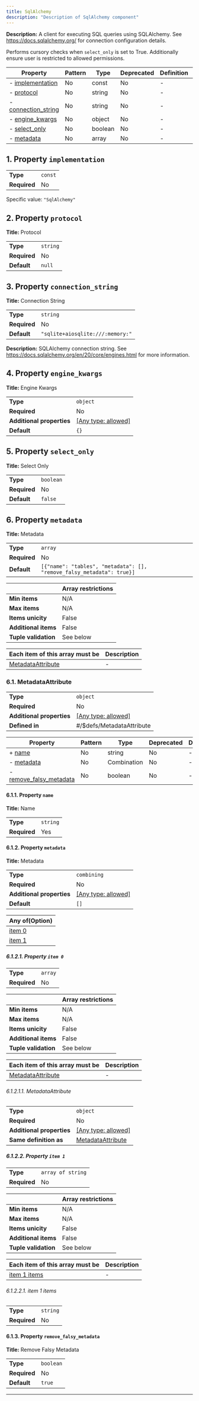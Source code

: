 ```yaml
---
title: SqlAlchemy
description: "Description of SqlAlchemy component"
---
```


**Description:** A client for executing SQL queries using SQLAlchemy.
See https://docs.sqlalchemy.org/ for connection configuration details.

Performs cursory checks when `select_only` is set to True. Additionally ensure user is restricted to allowed permissions.

| Property                                   | Pattern | Type    | Deprecated | Definition | Title/Description |
| ------------------------------------------ | ------- | ------- | ---------- | ---------- | ----------------- |
| - [implementation](#implementation )       | No      | const   | No         | -          | -                 |
| - [protocol](#protocol )                   | No      | string  | No         | -          | Protocol          |
| - [connection_string](#connection_string ) | No      | string  | No         | -          | Connection String |
| - [engine_kwargs](#engine_kwargs )         | No      | object  | No         | -          | Engine Kwargs     |
| - [select_only](#select_only )             | No      | boolean | No         | -          | Select Only       |
| - [metadata](#metadata )                   | No      | array   | No         | -          | Metadata          |

## <a name="implementation"></a>1. Property `implementation`

|              |         |
| ------------ | ------- |
| **Type**     | `const` |
| **Required** | No      |

Specific value: `"SqlAlchemy"`

## <a name="protocol"></a>2. Property `protocol`

**Title:** Protocol

|              |          |
| ------------ | -------- |
| **Type**     | `string` |
| **Required** | No       |
| **Default**  | `null`   |

## <a name="connection_string"></a>3. Property `connection_string`

**Title:** Connection String

|              |                                  |
| ------------ | -------------------------------- |
| **Type**     | `string`                         |
| **Required** | No                               |
| **Default**  | `"sqlite+aiosqlite:///:memory:"` |

**Description:** SQLAlchemy connection string. See https://docs.sqlalchemy.org/en/20/core/engines.html for more information.

## <a name="engine_kwargs"></a>4. Property `engine_kwargs`

**Title:** Engine Kwargs

|                           |                                                                           |
| ------------------------- | ------------------------------------------------------------------------- |
| **Type**                  | `object`                                                                  |
| **Required**              | No                                                                        |
| **Additional properties** | [[Any type: allowed]](# "Additional Properties of any type are allowed.") |
| **Default**               | `{}`                                                                      |

## <a name="select_only"></a>5. Property `select_only`

**Title:** Select Only

|              |           |
| ------------ | --------- |
| **Type**     | `boolean` |
| **Required** | No        |
| **Default**  | `false`   |

## <a name="metadata"></a>6. Property `metadata`

**Title:** Metadata

|              |                                                                       |
| ------------ | --------------------------------------------------------------------- |
| **Type**     | `array`                                                               |
| **Required** | No                                                                    |
| **Default**  | `[{"name": "tables", "metadata": [], "remove_falsy_metadata": true}]` |

|                      | Array restrictions |
| -------------------- | ------------------ |
| **Min items**        | N/A                |
| **Max items**        | N/A                |
| **Items unicity**    | False              |
| **Additional items** | False              |
| **Tuple validation** | See below          |

| Each item of this array must be      | Description |
| ------------------------------------ | ----------- |
| [MetadataAttribute](#metadata_items) | -           |

### <a name="autogenerated_heading_2"></a>6.1. MetadataAttribute

|                           |                                                                           |
| ------------------------- | ------------------------------------------------------------------------- |
| **Type**                  | `object`                                                                  |
| **Required**              | No                                                                        |
| **Additional properties** | [[Any type: allowed]](# "Additional Properties of any type are allowed.") |
| **Defined in**            | #/$defs/MetadataAttribute                                                 |

| Property                                                          | Pattern | Type        | Deprecated | Definition | Title/Description     |
| ----------------------------------------------------------------- | ------- | ----------- | ---------- | ---------- | --------------------- |
| + [name](#metadata_items_name )                                   | No      | string      | No         | -          | Name                  |
| - [metadata](#metadata_items_metadata )                           | No      | Combination | No         | -          | Metadata              |
| - [remove_falsy_metadata](#metadata_items_remove_falsy_metadata ) | No      | boolean     | No         | -          | Remove Falsy Metadata |

#### <a name="metadata_items_name"></a>6.1.1. Property `name`

**Title:** Name

|              |          |
| ------------ | -------- |
| **Type**     | `string` |
| **Required** | Yes      |

#### <a name="metadata_items_metadata"></a>6.1.2. Property `metadata`

**Title:** Metadata

|                           |                                                                           |
| ------------------------- | ------------------------------------------------------------------------- |
| **Type**                  | `combining`                                                               |
| **Required**              | No                                                                        |
| **Additional properties** | [[Any type: allowed]](# "Additional Properties of any type are allowed.") |
| **Default**               | `[]`                                                                      |

| Any of(Option)                              |
| ------------------------------------------- |
| [item 0](#metadata_items_metadata_anyOf_i0) |
| [item 1](#metadata_items_metadata_anyOf_i1) |

##### <a name="metadata_items_metadata_anyOf_i0"></a>6.1.2.1. Property `item 0`

|              |         |
| ------------ | ------- |
| **Type**     | `array` |
| **Required** | No      |

|                      | Array restrictions |
| -------------------- | ------------------ |
| **Min items**        | N/A                |
| **Max items**        | N/A                |
| **Items unicity**    | False              |
| **Additional items** | False              |
| **Tuple validation** | See below          |

| Each item of this array must be                              | Description |
| ------------------------------------------------------------ | ----------- |
| [MetadataAttribute](#metadata_items_metadata_anyOf_i0_items) | -           |

###### <a name="autogenerated_heading_3"></a>6.1.2.1.1. MetadataAttribute

|                           |                                                                           |
| ------------------------- | ------------------------------------------------------------------------- |
| **Type**                  | `object`                                                                  |
| **Required**              | No                                                                        |
| **Additional properties** | [[Any type: allowed]](# "Additional Properties of any type are allowed.") |
| **Same definition as**    | [MetadataAttribute](#metadata_items)                                      |

##### <a name="metadata_items_metadata_anyOf_i1"></a>6.1.2.2. Property `item 1`

|              |                   |
| ------------ | ----------------- |
| **Type**     | `array of string` |
| **Required** | No                |

|                      | Array restrictions |
| -------------------- | ------------------ |
| **Min items**        | N/A                |
| **Max items**        | N/A                |
| **Items unicity**    | False              |
| **Additional items** | False              |
| **Tuple validation** | See below          |

| Each item of this array must be                         | Description |
| ------------------------------------------------------- | ----------- |
| [item 1 items](#metadata_items_metadata_anyOf_i1_items) | -           |

###### <a name="autogenerated_heading_4"></a>6.1.2.2.1. item 1 items

|              |          |
| ------------ | -------- |
| **Type**     | `string` |
| **Required** | No       |

#### <a name="metadata_items_remove_falsy_metadata"></a>6.1.3. Property `remove_falsy_metadata`

**Title:** Remove Falsy Metadata

|              |           |
| ------------ | --------- |
| **Type**     | `boolean` |
| **Required** | No        |
| **Default**  | `true`    |

----------------------------------------------------------------------------------------------------------------------------
